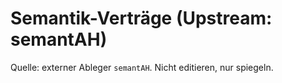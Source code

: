 # Semantik-Verträge (Upstream: semantAH)
Quelle: externer Ableger `semantAH`. Nicht editieren, nur spiegeln.
